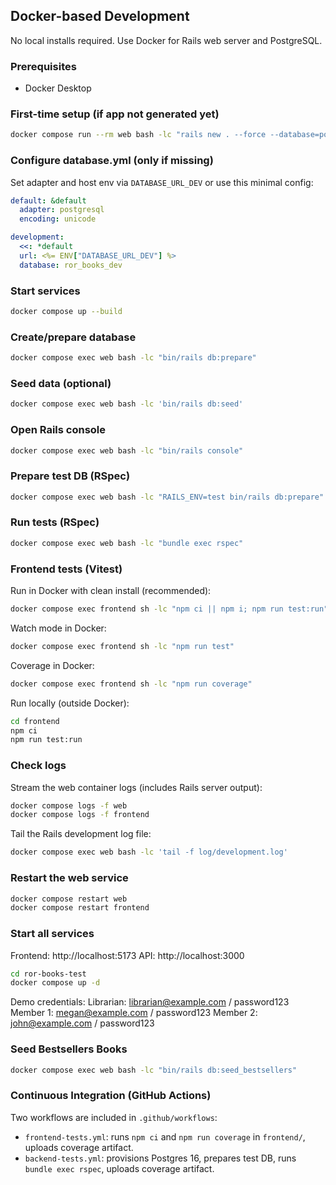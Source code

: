 ## Docker-based Development

No local installs required. Use Docker for Rails web server and PostgreSQL.

### Prerequisites
- Docker Desktop

### First-time setup (if app not generated yet)
```bash
docker compose run --rm web bash -lc "rails new . --force --database=postgresql && bundle install"
```

### Configure database.yml (only if missing)
Set adapter and host env via `DATABASE_URL_DEV` or use this minimal config:
```yaml
default: &default
  adapter: postgresql
  encoding: unicode

development:
  <<: *default
  url: <%= ENV["DATABASE_URL_DEV"] %>
  database: ror_books_dev
```

### Start services
```bash
docker compose up --build
```

### Create/prepare database
```bash
docker compose exec web bash -lc "bin/rails db:prepare"
```

### Seed data (optional)
```bash
docker compose exec web bash -lc 'bin/rails db:seed'
```

### Open Rails console
```bash
docker compose exec web bash -lc "bin/rails console"
```

### Prepare test DB (RSpec)
```bash
docker compose exec web bash -lc "RAILS_ENV=test bin/rails db:prepare"
```

### Run tests (RSpec)
```bash
docker compose exec web bash -lc "bundle exec rspec"
```

### Frontend tests (Vitest)

Run in Docker with clean install (recommended):
```bash
docker compose exec frontend sh -lc "npm ci || npm i; npm run test:run"
```

Watch mode in Docker:
```bash
docker compose exec frontend sh -lc "npm run test"
```

Coverage in Docker:
```bash
docker compose exec frontend sh -lc "npm run coverage"
```

Run locally (outside Docker):
```bash
cd frontend
npm ci
npm run test:run
```

### Check logs
Stream the web container logs (includes Rails server output):
```bash
docker compose logs -f web
docker compose logs -f frontend
```

Tail the Rails development log file:
```bash
docker compose exec web bash -lc 'tail -f log/development.log'
```

### Restart the web service
```bash
docker compose restart web
docker compose restart frontend
```

### Start all services

Frontend: http://localhost:5173
API: http://localhost:3000


```bash
cd ror-books-test
docker compose up -d
```
Demo credentials:
Librarian: librarian@example.com / password123
Member 1: megan@example.com / password123
Member 2: john@example.com / password123



### Seed Bestsellers Books

```bash
docker compose exec web bash -lc "bin/rails db:seed_bestsellers"
```


### Continuous Integration (GitHub Actions)

Two workflows are included in `.github/workflows`:
- `frontend-tests.yml`: runs `npm ci` and `npm run coverage` in `frontend/`, uploads coverage artifact.
- `backend-tests.yml`: provisions Postgres 16, prepares test DB, runs `bundle exec rspec`, uploads coverage artifact.


